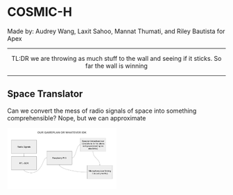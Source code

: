 # COSMIC-H
Made by: Audrey Wang, Laxit Sahoo, Mannat Thumati, and Riley Bautista for Apex

<hr>
<p align="center">
TL:DR we are throwing as much stuff to the wall and seeing if it sticks. So far the wall is winning 
</p>
<hr>

## Space Translator
Can we convert the mess of radio signals of space into something comprehensible? Nope, but we can approximate

<img src="https://github.com/Audreywang27/COSMIC-H/blob/main/img/gameplan.png?raw=true" width="50%">
